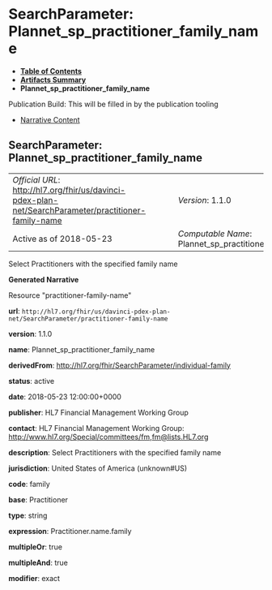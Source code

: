 # SearchParameter: Plannet\_sp\_practitioner\_family\_name

* [**Table of Contents**](toc.html)
* [**Artifacts Summary**](artifacts.html)
* **Plannet\_sp\_practitioner\_family\_name**

Publication Build: This will be filled in by the publication tooling

* [Narrative Content](#)

## SearchParameter: Plannet\_sp\_practitioner\_family\_name

|  |  |  |  |  |
| --- | --- | --- | --- | --- |
| *Official URL*: http://hl7.org/fhir/us/davinci-pdex-plan-net/SearchParameter/practitioner-family-name | | | | *Version*: 1.1.0 |
| Active as of 2018-05-23 | | | | *Computable Name*: Plannet\_sp\_practitioner\_family\_name |

Select Practitioners with the specified family name

**Generated Narrative**

Resource "practitioner-family-name"

**url**: `http://hl7.org/fhir/us/davinci-pdex-plan-net/SearchParameter/practitioner-family-name`

**version**: 1.1.0

**name**: Plannet\_sp\_practitioner\_family\_name

**derivedFrom**: <http://hl7.org/fhir/SearchParameter/individual-family>

**status**: active

**date**: 2018-05-23 12:00:00+0000

**publisher**: HL7 Financial Management Working Group

**contact**: HL7 Financial Management Working Group: <http://www.hl7.org/Special/committees/fm>,[fm@lists.HL7.org](mailto:fm@lists.HL7.org)

**description**: Select Practitioners with the specified family name

**jurisdiction**: United States of America  (unknown#US)

**code**: family

**base**: Practitioner

**type**: string

**expression**: Practitioner.name.family

**multipleOr**: true

**multipleAnd**: true

**modifier**: exact